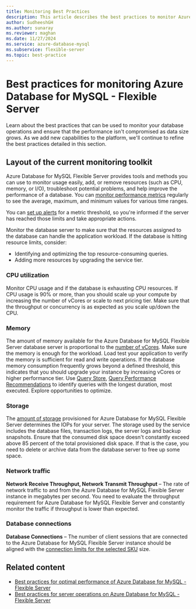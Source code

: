 ```yaml
---
title: Monitoring Best Practices
description: This article describes the best practices to monitor Azure Database for MySQL - Flexible Server.
author: SudheeshGH
ms.author: sunaray
ms.reviewer: maghan
ms.date: 11/27/2024
ms.service: azure-database-mysql
ms.subservice: flexible-server
ms.topic: best-practice
---
```


# Best practices for monitoring Azure Database for MySQL - Flexible Server

Learn about the best practices that can be used to monitor your database operations and ensure that the performance isn't compromised as data size grows. As we add new capabilities to the platform, we'll continue to refine the best practices detailed in this section.

## Layout of the current monitoring toolkit

Azure Database for MySQL Flexible Server provides tools and methods you can use to monitor usage easily, add, or remove resources (such as CPU, memory, or I/O), troubleshoot potential problems, and help improve the performance of a database. You can [monitor performance metrics](concepts-monitoring.md#metrics) regularly to see the average, maximum, and minimum values for various time ranges.

You can [set up alerts](how-to-alert-on-metric.md#create-an-alert-rule-on-a-metric-from-the-azure-portal) for a metric threshold, so you're informed if the server has reached those limits and take appropriate actions.

Monitor the database server to make sure that the resources assigned to the database can handle the application workload. If the database is hitting resource limits, consider:

- Identifying and optimizing the top resource-consuming queries.
- Adding more resources by upgrading the service tier.

### CPU utilization

Monitor CPU usage and if the database is exhausting CPU resources. If CPU usage is 90% or more, than you should scale up your compute by increasing the number of vCores or scale to next pricing tier. Make sure that the throughput or concurrency is as expected as you scale up/down the CPU.

### Memory

The amount of memory available for the Azure Database for MySQL Flexible Server database server is proportional to the [number of vCores](../single-server/concepts-pricing-tiers.md). Make sure the memory is enough for the workload. Load test your application to verify the memory is sufficient for read and write operations. If the database memory consumption frequently grows beyond a defined threshold, this indicates that you should upgrade your instance by increasing vCores or higher performance tier. Use [Query Store](../single-server/concepts-query-store.md), [Query Performance Recommendations](../single-server/concepts-performance-recommendations.md) to identify queries with the longest duration, most executed. Explore opportunities to optimize.

### Storage

The [amount of storage](../single-server/how-to-create-manage-server-portal.md#scale-compute-and-storage) provisioned for Azure Database for MySQL Flexible Server determines the IOPs for your server. The storage used by the service includes the database files, transaction logs, the server logs and backup snapshots. Ensure that the consumed disk space doesn't constantly exceed above 85 percent of the total provisioned disk space. If that is the case, you need to delete or archive data from the database server to free up some space.

### Network traffic

**Network Receive Throughput, Network Transmit Throughput** – The rate of network traffic to and from the Azure Database for MySQL Flexible Server instance in megabytes per second. You need to evaluate the throughput requirement for Azure Database for MySQL Flexible Server and constantly monitor the traffic if throughput is lower than expected.

### Database connections

**Database Connections** – The number of client sessions that are connected to the Azure Database for MySQL Flexible Server instance should be aligned with the [connection limits for the selected SKU](concepts-server-parameters.md#max_connections) size.

## Related content

- [Best practices for optimal performance of Azure Database for MySQL - Flexible Server](concept-performance-best-practices.md)
- [Best practices for server operations on Azure Database for MySQL - Flexible Server](concept-operation-excellence-best-practices.md)
